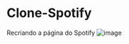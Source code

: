 # Clone-Spotify
Recriando a página do Spotify
![image](https://user-images.githubusercontent.com/86697578/163076358-4a799c3a-0910-42d7-8deb-43933cda18f3.png)
